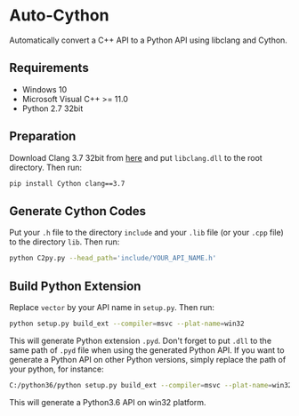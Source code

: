 # Auto-Cython
Automatically convert a C++ API to a Python API using libclang and Cython.

## Requirements
- Windows 10
- Microsoft Visual C++ >= 11.0
- Python 2.7 32bit

## Preparation
Download Clang 3.7 32bit from [here](http://releases.llvm.org/download.html) and put `libclang.dll` to the root directory. Then run: 
```bash
pip install Cython clang==3.7
```

## Generate Cython Codes
Put your `.h` file to the directory `include` and your `.lib` file (or your `.cpp` file) to the directory `lib`. Then run:
```bash
python C2py.py --head_path='include/YOUR_API_NAME.h'
```

## Build Python Extension
Replace `vector` by your API name in `setup.py`. Then run:
```bash
python setup.py build_ext --compiler=msvc --plat-name=win32
```
This will generate Python extension `.pyd`. Don't forget to put `.dll` to the same path of `.pyd` file when using the generated Python API.
If you want to generate a Python API on other Python versions, simply replace the path of your python, for instance:
```bash
C:/python36/python setup.py build_ext --compiler=msvc --plat-name=win32
```
This will generate a Python3.6 API on win32 platform.

